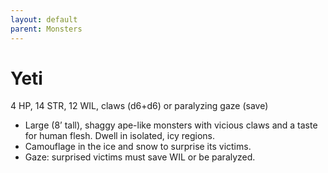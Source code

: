 ```yaml
---
layout: default
parent: Monsters
---
```

# Yeti
4 HP, 14 STR, 12 WIL, claws (d6+d6) or paralyzing gaze (save)
-   Large (8’ tall), shaggy ape-like monsters with vicious claws and
    a taste for human flesh. Dwell in isolated, icy regions.
-   Camouflage in the ice and snow to surprise its victims.
-   Gaze: surprised victims must save WIL or be paralyzed.
